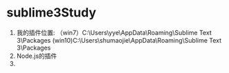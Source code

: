 # sublime3Study
1. 我的插件位置: （win7）C:\Users\yye\AppData\Roaming\Sublime Text 3\Packages
    (win10)C:\Users\shumaojie\AppData\Roaming\Sublime Text 3\Packages
2.  Node.js的插件
3.  
